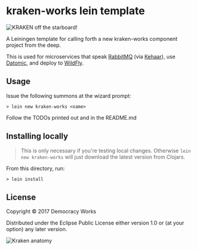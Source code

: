 # kraken-works lein template

![KRAKEN off the starboard!](http://orig03.deviantart.net/29af/f/2013/169/7/a/kraken_by_lozanox-d69kdxz.jpg)

A Leiningen template for calling forth a new kraken-works component project from the
deep.

This is used for microservices that speak [RabbitMQ](https://www.rabbitmq.com/) (via [Kehaar](https://github.com/democracyworks/kehaar)), use [Datomic](http://www.datomic.com), and deploy to [WildFly](http://wildfly.org).

## Usage

Issue the following summons at the wizard prompt:

```
> lein new kraken-works <name>
```

Follow the TODOs printed out and in the README.md

## Installing locally

> This is only necessary if you're testing local changes.
> Otherwise `lein new kraken-works` will just download the latest version
> from Clojars.

From this directory, run:

```
> lein install
```

## License

Copyright © 2017 Democracy Works

Distributed under the Eclipse Public License either version 1.0 or (at
your option) any later version.

![Kraken anatomy](http://proximospirits.s3.amazonaws.com/thekraken/book-page-8.png)
